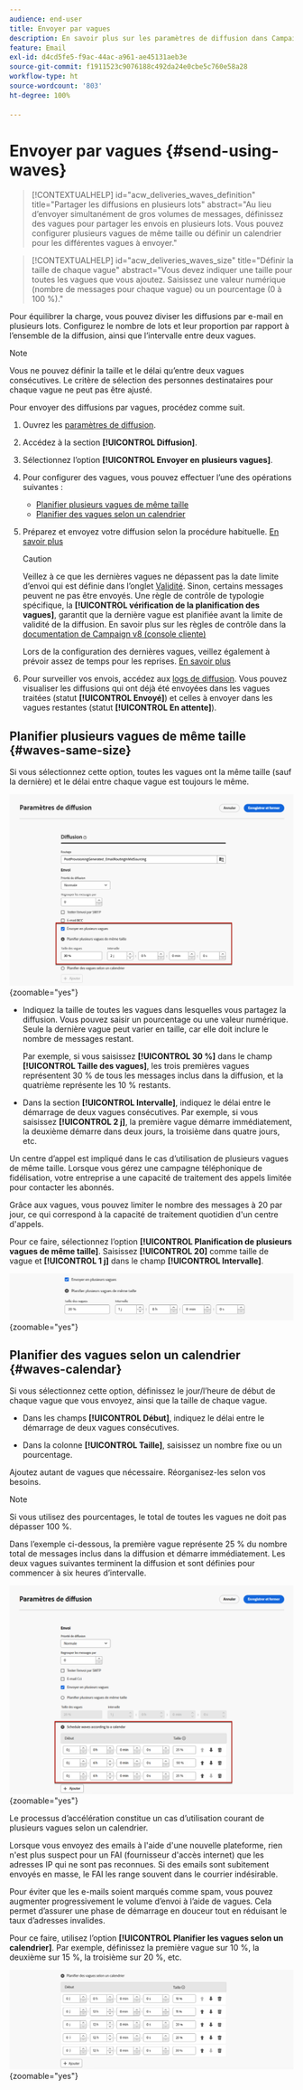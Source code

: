 ```yaml
---
audience: end-user
title: Envoyer par vagues
description: En savoir plus sur les paramètres de diffusion dans Campaign Web
feature: Email
exl-id: d4cd5fe5-f9ac-44ac-a961-ae45131aeb3e
source-git-commit: f1911523c9076188c492da24e0cbe5c760e58a28
workflow-type: ht
source-wordcount: '803'
ht-degree: 100%

---
```


# Envoyer par vagues {#send-using-waves}

>[!CONTEXTUALHELP]
>id="acw_deliveries_waves_definition"
>title="Partager les diffusions en plusieurs lots"
>abstract="Au lieu d’envoyer simultanément de gros volumes de messages, définissez des vagues pour partager les envois en plusieurs lots. Vous pouvez configurer plusieurs vagues de même taille ou définir un calendrier pour les différentes vagues à envoyer."

>[!CONTEXTUALHELP]
>id="acw_deliveries_waves_size"
>title="Définir la taille de chaque vague"
>abstract="Vous devez indiquer une taille pour toutes les vagues que vous ajoutez. Saisissez une valeur numérique (nombre de messages pour chaque vague) ou un pourcentage (0 à 100 %)."

Pour équilibrer la charge, vous pouvez diviser les diffusions par e-mail en plusieurs lots. Configurez le nombre de lots et leur proportion par rapport à l’ensemble de la diffusion, ainsi que l’intervalle entre deux vagues.

>[!NOTE]
>
>Vous ne pouvez définir la taille et le délai qu’entre deux vagues consécutives. Le critère de sélection des personnes destinataires pour chaque vague ne peut pas être ajusté.

Pour envoyer des diffusions par vagues, procédez comme suit.

1. Ouvrez les [paramètres de diffusion](delivery-settings.md#retries).

1. Accédez à la section **[!UICONTROL Diffusion]**.

1. Sélectionnez l’option **[!UICONTROL Envoyer en plusieurs vagues]**.

1. Pour configurer des vagues, vous pouvez effectuer l’une des opérations suivantes :

   * [Planifier plusieurs vagues de même taille](#waves-same-size)
   * [Planifier des vagues selon un calendrier](#waves-calendar)

1. Préparez et envoyez votre diffusion selon la procédure habituelle. [En savoir plus](../msg/gs-deliveries.md)

   >[!CAUTION]
   >
   >Veillez à ce que les dernières vagues ne dépassent pas la date limite d’envoi qui est définie dans l’onglet [Validité](delivery-settings.md#validity). Sinon, certains messages peuvent ne pas être envoyés. Une règle de contrôle de typologie spécifique, la **[!UICONTROL vérification de la planification des vagues]**, garantit que la dernière vague est planifiée avant la limite de validité de la diffusion. En savoir plus sur les règles de contrôle dans la [documentation de Campaign v8 (console cliente)](https://experienceleague.adobe.com/docs/campaign/automation/campaign-optimization/control-rules.html?lang=fr)
   >
   >Lors de la configuration des dernières vagues, veillez également à prévoir assez de temps pour les reprises. [En savoir plus](delivery-settings.md#retries)

1. Pour surveiller vos envois, accédez aux [logs de diffusion](../monitor/delivery-logs.md). Vous pouvez visualiser les diffusions qui ont déjà été envoyées dans les vagues traitées (statut **[!UICONTROL Envoyé]**) et celles à envoyer dans les vagues restantes (statut **[!UICONTROL En attente]**).

## Planifier plusieurs vagues de même taille {#waves-same-size}

Si vous sélectionnez cette option, toutes les vagues ont la même taille (sauf la dernière) et le délai entre chaque vague est toujours le même.

![Exemple de vagues de même taille](assets/waves-same-size.png){zoomable="yes"}

* Indiquez la taille de toutes les vagues dans lesquelles vous partagez la diffusion. Vous pouvez saisir un pourcentage ou une valeur numérique. Seule la dernière vague peut varier en taille, car elle doit inclure le nombre de messages restant.

  Par exemple, si vous saisissez **[!UICONTROL 30 %]** dans le champ **[!UICONTROL Taille des vagues]**, les trois premières vagues représentent 30 % de tous les messages inclus dans la diffusion, et la quatrième représente les 10 % restants.

* Dans la section **[!UICONTROL Intervalle]**, indiquez le délai entre le démarrage de deux vagues consécutives. Par exemple, si vous saisissez **[!UICONTROL 2 j]**, la première vague démarre immédiatement, la deuxième démarre dans deux jours, la troisième dans quatre jours, etc.

Un centre d’appel est impliqué dans le cas d’utilisation de plusieurs vagues de même taille. Lorsque vous gérez une campagne téléphonique de fidélisation, votre entreprise a une capacité de traitement des appels limitée pour contacter les abonnés.

Grâce aux vagues, vous pouvez limiter le nombre des messages à 20 par jour, ce qui correspond à la capacité de traitement quotidien d&#39;un centre d&#39;appels.

Pour ce faire, sélectionnez l’option **[!UICONTROL Planification de plusieurs vagues de même taille]**. Saisissez **[!UICONTROL 20]** comme taille de vague et **[!UICONTROL 1 j]** dans le champ **[!UICONTROL Intervalle]**.

![Exemple de vagues pour le traitement d’un centre d’appels](assets/waves-call-center.png){zoomable="yes"}

## Planifier des vagues selon un calendrier {#waves-calendar}

Si vous sélectionnez cette option, définissez le jour/l’heure de début de chaque vague que vous envoyez, ainsi que la taille de chaque vague.

* Dans les champs **[!UICONTROL Début]**, indiquez le délai entre le démarrage de deux vagues consécutives.

* Dans la colonne **[!UICONTROL Taille]**, saisissez un nombre fixe ou un pourcentage.

Ajoutez autant de vagues que nécessaire. Réorganisez-les selon vos besoins.

>[!NOTE]
>
>Si vous utilisez des pourcentages, le total de toutes les vagues ne doit pas dépasser 100 %.

Dans l’exemple ci-dessous, la première vague représente 25 % du nombre total de messages inclus dans la diffusion et démarre immédiatement. Les deux vagues suivantes terminent la diffusion et sont définies pour commencer à six heures d’intervalle.

![Exemple de vagues programmées selon un calendrier](assets/waves-calendar.png){zoomable="yes"}

Le processus d’accélération constitue un cas d’utilisation courant de plusieurs vagues selon un calendrier.

Lorsque vous envoyez des emails à l&#39;aide d&#39;une nouvelle plateforme, rien n&#39;est plus suspect pour un FAI (fournisseur d&#39;accès internet) que les adresses IP qui ne sont pas reconnues. Si des emails sont subitement envoyés en masse, le FAI les range souvent dans le courrier indésirable.

Pour éviter que les e-mails soient marqués comme spam, vous pouvez augmenter progressivement le volume d’envoi à l’aide de vagues. Cela permet d’assurer une phase de démarrage en douceur tout en réduisant le taux d’adresses invalides.

Pour ce faire, utilisez l’option **[!UICONTROL Planifier les vagues selon un calendrier]**. Par exemple, définissez la première vague sur 10 %, la deuxième sur 15 %, la troisième sur 20 %, etc.

![Exemple de vagues pour le processus d’accélération](assets/waves-ramp-up.png){zoomable="yes"}
